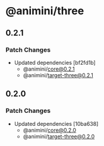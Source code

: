 # @animini/three

## 0.2.1

### Patch Changes

- Updated dependencies [bf2fd1b]
  - @animini/core@0.2.1
  - @animini/target-three@0.2.1

## 0.2.0

### Patch Changes

- Updated dependencies [10ba638]
  - @animini/core@0.2.0
  - @animini/target-three@0.2.0
